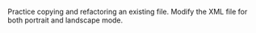 Practice copying and refactoring an existing file.
Modify the XML file for both portrait and landscape mode.
